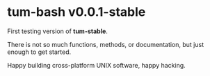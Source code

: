# tum-bash v0.0.1-stable

First testing version of **tum-stable**.

There is not so much functions, methods, or documentation,
but just enough to get started. 

Happy building cross-platform UNIX software, happy hacking.

```text

```

